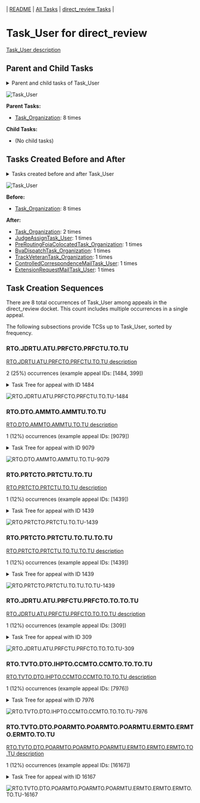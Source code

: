 <!-- DO NOT EDIT THIS FILE.  This file is autogenerated. -->
| [README](../README.md) | [All Tasks](../alltasks.md) | [direct_review Tasks](tasklist.md) |

# Task_User for direct_review

[Task_User description](../descr/Task_User.md)

## Parent and Child Tasks

<details><summary markdown='span'>Parent and child tasks of Task_User
</summary>

```
digraph G {
rankdir=LR;
node [shape=box]
"Task_Organization" -> "Task_User" [label=8]
}
```
</details>

![Task_User](dot/Task_User-parentchild.dot.png)

**Parent Tasks:**

   * [Task_Organization](Task_Organization.md): 8 times

**Child Tasks:**

   * (No child tasks)

## Tasks Created Before and After

<details><summary markdown='span'>Tasks created before and after Task_User</summary>

```
digraph G {
rankdir=LR;

"Task_User" -> "Task_Organization" [label=2]
"Task_User" -> "TrackVeteranTask_Organization" [label=1]
"Task_User" -> "PreRoutingFoiaColocatedTask_Organization" [label=1]
"Task_User" -> "JudgeAssignTask_User" [label=1]
"Task_User" -> "ExtensionRequestMailTask_User" [label=1]
"Task_User" -> "ControlledCorrespondenceMailTask_User" [label=1]
"Task_User" -> "BvaDispatchTask_Organization" [label=1]
"Task_Organization" -> "Task_User" [label=8]
}
```
</details>

![Task_User](dot/Task_User.dot.png)

**Before:**

   * [Task_Organization](Task_Organization.md): 8 times

**After:**

   * [Task_Organization](Task_Organization.md): 2 times
   * [JudgeAssignTask_User](JudgeAssignTask_User.md): 1 times
   * [PreRoutingFoiaColocatedTask_Organization](PreRoutingFoiaColocatedTask_Organization.md): 1 times
   * [BvaDispatchTask_Organization](BvaDispatchTask_Organization.md): 1 times
   * [TrackVeteranTask_Organization](TrackVeteranTask_Organization.md): 1 times
   * [ControlledCorrespondenceMailTask_User](ControlledCorrespondenceMailTask_User.md): 1 times
   * [ExtensionRequestMailTask_User](ExtensionRequestMailTask_User.md): 1 times

## Task Creation Sequences

There are 8 total occurrences of Task_User among appeals in the direct_review docket.  This count includes multiple occurrences in a single appeal.

The following subsections provide TCSs up to Task_User, sorted by frequency.

### RTO.JDRTU.ATU.PRFCTO.PRFCTU.TO.TU

[RTO.JDRTU.ATU.PRFCTO.PRFCTU.TO.TU description](../descr/RTO.JDRTU.ATU.PRFCTO.PRFCTU.TO.TU.md)

2 (25%) occurrences (example appeal IDs: [1484, 399])

<details><summary markdown='span'>Task Tree for appeal with ID 1484</summary>

```
@startuml
skinparam {
  ObjectBorderColor #555
  ObjectBorderThickness 0
  ObjectFontStyle bold
  ObjectFontSize 14
  ObjectAttributeFontColor #333
  ObjectAttributeFontSize 12
}
  object 0.RootTask #8dd3c7 {
Organization
}
  object 1.JudgeDecisionReviewTask #d9d9d9 {
User
}
  object 2.AttorneyTask #bc80bd {
User
}
  object 3.PreRoutingFoiaColocatedTask #8dd3c7 {
Organization
}
  object 4.PreRoutingFoiaColocatedTask #8dd3c7 {
User
}
  object 5.Task #8dd3c7 {
Organization
}
  object 6.Task #8dd3c7 {
User  <back:white>    </back>
}
  object 7.PreRoutingFoiaColocatedTask #8dd3c7 {
Organization
}
  object 8.PreRoutingFoiaColocatedTask #8dd3c7 {
User
}
  object 9.TrackVeteranTask #bebada {
Organization
}
  object 10.TrackVeteranTask #bebada {
Organization
}
  object 11.TrackVeteranTask #bebada {
Organization
}
  object 12.TrackVeteranTask #bebada {
Organization
}
  object 13.AttorneyRewriteTask #b3de69 {
User
}
  object 14.BvaDispatchTask #b3de69 {
Organization
}
  object 15.BvaDispatchTask #b3de69 {
User
}
  object 16.JudgeDispatchReturnTask #ffffb3 {
User
}
0.RootTask -- 1.JudgeDecisionReviewTask
1.JudgeDecisionReviewTask -- 2.AttorneyTask
2.AttorneyTask -- 3.PreRoutingFoiaColocatedTask
3.PreRoutingFoiaColocatedTask -- 4.PreRoutingFoiaColocatedTask
4.PreRoutingFoiaColocatedTask -- 5.Task
5.Task -- 6.Task
2.AttorneyTask -- 7.PreRoutingFoiaColocatedTask
7.PreRoutingFoiaColocatedTask -- 8.PreRoutingFoiaColocatedTask
0.RootTask -- 9.TrackVeteranTask
0.RootTask -- 10.TrackVeteranTask
0.RootTask -- 11.TrackVeteranTask
0.RootTask -- 12.TrackVeteranTask
1.JudgeDecisionReviewTask -- 13.AttorneyRewriteTask
0.RootTask -- 14.BvaDispatchTask
14.BvaDispatchTask -- 15.BvaDispatchTask
15.BvaDispatchTask -- 16.JudgeDispatchReturnTask
@enduml
```
</details>

![RTO.JDRTU.ATU.PRFCTO.PRFCTU.TO.TU-1484](uml/RTO.JDRTU.ATU.PRFCTO.PRFCTU.TO.TU-1484.png)

### RTO.DTO.AMMTO.AMMTU.TO.TU

[RTO.DTO.AMMTO.AMMTU.TO.TU description](../descr/RTO.DTO.AMMTO.AMMTU.TO.TU.md)

1 (12%) occurrences (example appeal IDs: [9079])

<details><summary markdown='span'>Task Tree for appeal with ID 9079</summary>

```
@startuml
skinparam {
  ObjectBorderColor #555
  ObjectBorderThickness 0
  ObjectFontStyle bold
  ObjectFontSize 14
  ObjectAttributeFontColor #333
  ObjectAttributeFontSize 12
}
  object 0.RootTask #8dd3c7 {
Organization
}
  object 1.DistributionTask #ffffb3 {
Organization
}
  object 2.AodMotionMailTask #d9d9d9 {
Organization
}
  object 3.AodMotionMailTask #d9d9d9 {
Organization
}
  object 4.AodMotionMailTask #d9d9d9 {
User
}
  object 5.Task #8dd3c7 {
Organization
}
  object 6.Task #8dd3c7 {
User  <back:white>    </back>
}
  object 7.JudgeAssignTask #ccebc5 {
User
}
  object 8.JudgeDecisionReviewTask #d9d9d9 {
User
}
  object 9.AttorneyTask #bc80bd {
User
}
  object 10.BvaDispatchTask #b3de69 {
Organization
}
  object 11.BvaDispatchTask #b3de69 {
User
}
  object 12.AodMotionMailTask #d9d9d9 {
Organization
}
  object 13.AodMotionMailTask #d9d9d9 {
User
}
  object 14.AodMotionMailTask #d9d9d9 {
Organization
}
  object 15.AodMotionMailTask #d9d9d9 {
User
}
0.RootTask -- 1.DistributionTask
0.RootTask -- 2.AodMotionMailTask
2.AodMotionMailTask -- 3.AodMotionMailTask
3.AodMotionMailTask -- 4.AodMotionMailTask
4.AodMotionMailTask -- 5.Task
5.Task -- 6.Task
0.RootTask -- 7.JudgeAssignTask
0.RootTask -- 8.JudgeDecisionReviewTask
8.JudgeDecisionReviewTask -- 9.AttorneyTask
0.RootTask -- 10.BvaDispatchTask
10.BvaDispatchTask -- 11.BvaDispatchTask
4.AodMotionMailTask -- 12.AodMotionMailTask
12.AodMotionMailTask -- 13.AodMotionMailTask
4.AodMotionMailTask -- 14.AodMotionMailTask
14.AodMotionMailTask -- 15.AodMotionMailTask
@enduml
```
</details>

![RTO.DTO.AMMTO.AMMTU.TO.TU-9079](uml/RTO.DTO.AMMTO.AMMTU.TO.TU-9079.png)

### RTO.PRTCTO.PRTCTU.TO.TU

[RTO.PRTCTO.PRTCTU.TO.TU description](../descr/RTO.PRTCTO.PRTCTU.TO.TU.md)

1 (12%) occurrences (example appeal IDs: [1439])

<details><summary markdown='span'>Task Tree for appeal with ID 1439</summary>

```
@startuml
skinparam {
  ObjectBorderColor #555
  ObjectBorderThickness 0
  ObjectFontStyle bold
  ObjectFontSize 14
  ObjectAttributeFontColor #333
  ObjectAttributeFontSize 12
}
  object 0.RootTask #8dd3c7 {
Organization
}
  object 1.JudgeDecisionReviewTask #d9d9d9 {
User
}
  object 2.AttorneyTask #bc80bd {
User
}
  object 3.PreRoutingTranslationColocatedTask #80b1d3 {
Organization
}
  object 4.PreRoutingTranslationColocatedTask #80b1d3 {
User
}
  object 5.Task #8dd3c7 {
Organization
}
  object 6.Task #8dd3c7 {
User  <back:white>    </back>
}
  object 7.Task #8dd3c7 {
Organization
}
  object 8.Task #8dd3c7 {
User  <back:white>    </back>
}
  object 9.TrackVeteranTask #bebada {
Organization
}
  object 10.TranslationTask #bebada {
Organization
}
  object 11.TranslationTask #bebada {
Organization
}
  object 12.IhpColocatedTask #bc80bd {
Organization
}
  object 13.IhpColocatedTask #bc80bd {
User
}
  object 14.TimedHoldTask #fccde5 {
User
}
  object 15.IhpColocatedTask #bc80bd {
Organization
}
  object 16.IhpColocatedTask #bc80bd {
User
}
  object 17.TimedHoldTask #fccde5 {
User
}
  object 18.IhpColocatedTask #bc80bd {
User
}
  object 19.TimedHoldTask #fccde5 {
User
}
  object 20.TimedHoldTask #fccde5 {
User
}
  object 21.JudgeAssignTask #ccebc5 {
User
}
  object 22.JudgeDecisionReviewTask #d9d9d9 {
User
}
  object 23.AttorneyTask #bc80bd {
User
}
  object 24.BvaDispatchTask #b3de69 {
Organization
}
  object 25.BvaDispatchTask #b3de69 {
User
}
  object 26.BvaDispatchTask #b3de69 {
User
}
0.RootTask -- 1.JudgeDecisionReviewTask
1.JudgeDecisionReviewTask -- 2.AttorneyTask
2.AttorneyTask -- 3.PreRoutingTranslationColocatedTask
3.PreRoutingTranslationColocatedTask -- 4.PreRoutingTranslationColocatedTask
4.PreRoutingTranslationColocatedTask -- 5.Task
5.Task -- 6.Task
4.PreRoutingTranslationColocatedTask -- 7.Task
7.Task -- 8.Task
0.RootTask -- 9.TrackVeteranTask
4.PreRoutingTranslationColocatedTask -- 10.TranslationTask
4.PreRoutingTranslationColocatedTask -- 11.TranslationTask
2.AttorneyTask -- 12.IhpColocatedTask
12.IhpColocatedTask -- 13.IhpColocatedTask
13.IhpColocatedTask -- 14.TimedHoldTask
2.AttorneyTask -- 15.IhpColocatedTask
15.IhpColocatedTask -- 16.IhpColocatedTask
16.IhpColocatedTask -- 17.TimedHoldTask
15.IhpColocatedTask -- 18.IhpColocatedTask
18.IhpColocatedTask -- 19.TimedHoldTask
18.IhpColocatedTask -- 20.TimedHoldTask
0.RootTask -- 21.JudgeAssignTask
0.RootTask -- 22.JudgeDecisionReviewTask
22.JudgeDecisionReviewTask -- 23.AttorneyTask
0.RootTask -- 24.BvaDispatchTask
24.BvaDispatchTask -- 25.BvaDispatchTask
24.BvaDispatchTask -- 26.BvaDispatchTask
@enduml
```
</details>

![RTO.PRTCTO.PRTCTU.TO.TU-1439](uml/RTO.PRTCTO.PRTCTU.TO.TU-1439.png)

### RTO.PRTCTO.PRTCTU.TO.TU.TO.TU

[RTO.PRTCTO.PRTCTU.TO.TU.TO.TU description](../descr/RTO.PRTCTO.PRTCTU.TO.TU.TO.TU.md)

1 (12%) occurrences (example appeal IDs: [1439])

<details><summary markdown='span'>Task Tree for appeal with ID 1439</summary>

```
@startuml
skinparam {
  ObjectBorderColor #555
  ObjectBorderThickness 0
  ObjectFontStyle bold
  ObjectFontSize 14
  ObjectAttributeFontColor #333
  ObjectAttributeFontSize 12
}
  object 0.RootTask #8dd3c7 {
Organization
}
  object 1.JudgeDecisionReviewTask #d9d9d9 {
User
}
  object 2.AttorneyTask #bc80bd {
User
}
  object 3.PreRoutingTranslationColocatedTask #80b1d3 {
Organization
}
  object 4.PreRoutingTranslationColocatedTask #80b1d3 {
User
}
  object 5.Task #8dd3c7 {
Organization
}
  object 6.Task #8dd3c7 {
User  <back:white>    </back>
}
  object 7.Task #8dd3c7 {
Organization
}
  object 8.Task #8dd3c7 {
User  <back:white>    </back>
}
  object 9.TrackVeteranTask #bebada {
Organization
}
  object 10.TranslationTask #bebada {
Organization
}
  object 11.TranslationTask #bebada {
Organization
}
  object 12.IhpColocatedTask #bc80bd {
Organization
}
  object 13.IhpColocatedTask #bc80bd {
User
}
  object 14.TimedHoldTask #fccde5 {
User
}
  object 15.IhpColocatedTask #bc80bd {
Organization
}
  object 16.IhpColocatedTask #bc80bd {
User
}
  object 17.TimedHoldTask #fccde5 {
User
}
  object 18.IhpColocatedTask #bc80bd {
User
}
  object 19.TimedHoldTask #fccde5 {
User
}
  object 20.TimedHoldTask #fccde5 {
User
}
  object 21.JudgeAssignTask #ccebc5 {
User
}
  object 22.JudgeDecisionReviewTask #d9d9d9 {
User
}
  object 23.AttorneyTask #bc80bd {
User
}
  object 24.BvaDispatchTask #b3de69 {
Organization
}
  object 25.BvaDispatchTask #b3de69 {
User
}
  object 26.BvaDispatchTask #b3de69 {
User
}
0.RootTask -- 1.JudgeDecisionReviewTask
1.JudgeDecisionReviewTask -- 2.AttorneyTask
2.AttorneyTask -- 3.PreRoutingTranslationColocatedTask
3.PreRoutingTranslationColocatedTask -- 4.PreRoutingTranslationColocatedTask
4.PreRoutingTranslationColocatedTask -- 5.Task
5.Task -- 6.Task
4.PreRoutingTranslationColocatedTask -- 7.Task
7.Task -- 8.Task
0.RootTask -- 9.TrackVeteranTask
4.PreRoutingTranslationColocatedTask -- 10.TranslationTask
4.PreRoutingTranslationColocatedTask -- 11.TranslationTask
2.AttorneyTask -- 12.IhpColocatedTask
12.IhpColocatedTask -- 13.IhpColocatedTask
13.IhpColocatedTask -- 14.TimedHoldTask
2.AttorneyTask -- 15.IhpColocatedTask
15.IhpColocatedTask -- 16.IhpColocatedTask
16.IhpColocatedTask -- 17.TimedHoldTask
15.IhpColocatedTask -- 18.IhpColocatedTask
18.IhpColocatedTask -- 19.TimedHoldTask
18.IhpColocatedTask -- 20.TimedHoldTask
0.RootTask -- 21.JudgeAssignTask
0.RootTask -- 22.JudgeDecisionReviewTask
22.JudgeDecisionReviewTask -- 23.AttorneyTask
0.RootTask -- 24.BvaDispatchTask
24.BvaDispatchTask -- 25.BvaDispatchTask
24.BvaDispatchTask -- 26.BvaDispatchTask
@enduml
```
</details>

![RTO.PRTCTO.PRTCTU.TO.TU.TO.TU-1439](uml/RTO.PRTCTO.PRTCTU.TO.TU.TO.TU-1439.png)

### RTO.JDRTU.ATU.PRFCTU.PRFCTO.TO.TO.TU

[RTO.JDRTU.ATU.PRFCTU.PRFCTO.TO.TO.TU description](../descr/RTO.JDRTU.ATU.PRFCTU.PRFCTO.TO.TO.TU.md)

1 (12%) occurrences (example appeal IDs: [309])

<details><summary markdown='span'>Task Tree for appeal with ID 309</summary>

```
@startuml
skinparam {
  ObjectBorderColor #555
  ObjectBorderThickness 0
  ObjectFontStyle bold
  ObjectFontSize 14
  ObjectAttributeFontColor #333
  ObjectAttributeFontSize 12
}
  object 0.RootTask #8dd3c7 {
Organization
}
  object 1.JudgeDecisionReviewTask #d9d9d9 {
User
}
  object 2.AttorneyTask #bc80bd {
User
}
  object 3.PreRoutingFoiaColocatedTask #8dd3c7 {
User
}
  object 4.PreRoutingFoiaColocatedTask #8dd3c7 {
Organization
}
  object 5.Task #8dd3c7 {
Organization
}
  object 6.Task #8dd3c7 {
Organization
}
  object 7.Task #8dd3c7 {
User  <back:white>    </back>
}
  object 8.BvaDispatchTask #b3de69 {
Organization
}
  object 9.BvaDispatchTask #b3de69 {
User
}
0.RootTask -- 1.JudgeDecisionReviewTask
1.JudgeDecisionReviewTask -- 2.AttorneyTask
4.PreRoutingFoiaColocatedTask -- 3.PreRoutingFoiaColocatedTask
2.AttorneyTask -- 4.PreRoutingFoiaColocatedTask
3.PreRoutingFoiaColocatedTask -- 5.Task
5.Task -- 6.Task
6.Task -- 7.Task
0.RootTask -- 8.BvaDispatchTask
8.BvaDispatchTask -- 9.BvaDispatchTask
@enduml
```
</details>

![RTO.JDRTU.ATU.PRFCTU.PRFCTO.TO.TO.TU-309](uml/RTO.JDRTU.ATU.PRFCTU.PRFCTO.TO.TO.TU-309.png)

### RTO.TVTO.DTO.IHPTO.CCMTO.CCMTO.TO.TO.TU

[RTO.TVTO.DTO.IHPTO.CCMTO.CCMTO.TO.TO.TU description](../descr/RTO.TVTO.DTO.IHPTO.CCMTO.CCMTO.TO.TO.TU.md)

1 (12%) occurrences (example appeal IDs: [7976])

<details><summary markdown='span'>Task Tree for appeal with ID 7976</summary>

```
@startuml
skinparam {
  ObjectBorderColor #555
  ObjectBorderThickness 0
  ObjectFontStyle bold
  ObjectFontSize 14
  ObjectAttributeFontColor #333
  ObjectAttributeFontSize 12
}
  object 0.RootTask #8dd3c7 {
Organization
}
  object 1.TrackVeteranTask #bebada {
Organization
}
  object 2.DistributionTask #ffffb3 {
Organization
}
  object 3.InformalHearingPresentationTask #fdb462 {
Organization
}
  object 4.ControlledCorrespondenceMailTask #ffffb3 {
Organization
}
  object 5.ControlledCorrespondenceMailTask #ffffb3 {
Organization
}
  object 6.Task #8dd3c7 {
Organization
}
  object 7.Task #8dd3c7 {
Organization
}
  object 8.Task #8dd3c7 {
User  <back:white>    </back>
}
  object 9.ControlledCorrespondenceMailTask #ffffb3 {
User
}
  object 10.AodMotionMailTask #d9d9d9 {
Organization
}
  object 11.AodMotionMailTask #d9d9d9 {
Organization
}
  object 12.AodMotionMailTask #d9d9d9 {
User
}
  object 13.JudgeAssignTask #ccebc5 {
User
}
  object 14.JudgeDecisionReviewTask #d9d9d9 {
User
}
  object 15.AttorneyTask #bc80bd {
User
}
  object 16.BvaDispatchTask #b3de69 {
Organization
}
  object 17.BvaDispatchTask #b3de69 {
User
}
0.RootTask -- 1.TrackVeteranTask
0.RootTask -- 2.DistributionTask
2.DistributionTask -- 3.InformalHearingPresentationTask
0.RootTask -- 4.ControlledCorrespondenceMailTask
4.ControlledCorrespondenceMailTask -- 5.ControlledCorrespondenceMailTask
5.ControlledCorrespondenceMailTask -- 6.Task
6.Task -- 7.Task
7.Task -- 8.Task
5.ControlledCorrespondenceMailTask -- 9.ControlledCorrespondenceMailTask
0.RootTask -- 10.AodMotionMailTask
10.AodMotionMailTask -- 11.AodMotionMailTask
11.AodMotionMailTask -- 12.AodMotionMailTask
0.RootTask -- 13.JudgeAssignTask
0.RootTask -- 14.JudgeDecisionReviewTask
14.JudgeDecisionReviewTask -- 15.AttorneyTask
0.RootTask -- 16.BvaDispatchTask
16.BvaDispatchTask -- 17.BvaDispatchTask
@enduml
```
</details>

![RTO.TVTO.DTO.IHPTO.CCMTO.CCMTO.TO.TO.TU-7976](uml/RTO.TVTO.DTO.IHPTO.CCMTO.CCMTO.TO.TO.TU-7976.png)

### RTO.TVTO.DTO.POARMTO.POARMTO.POARMTU.ERMTO.ERMTO.ERMTO.TO.TU

[RTO.TVTO.DTO.POARMTO.POARMTO.POARMTU.ERMTO.ERMTO.ERMTO.TO.TU description](../descr/RTO.TVTO.DTO.POARMTO.POARMTO.POARMTU.ERMTO.ERMTO.ERMTO.TO.TU.md)

1 (12%) occurrences (example appeal IDs: [16167])

<details><summary markdown='span'>Task Tree for appeal with ID 16167</summary>

```
@startuml
skinparam {
  ObjectBorderColor #555
  ObjectBorderThickness 0
  ObjectFontStyle bold
  ObjectFontSize 14
  ObjectAttributeFontColor #333
  ObjectAttributeFontSize 12
}
  object 0.RootTask #8dd3c7 {
Organization
}
  object 1.TrackVeteranTask #bebada {
Organization
}
  object 2.DistributionTask #ffffb3 {
Organization
}
  object 3.PowerOfAttorneyRelatedMailTask #bc80bd {
Organization
}
  object 4.PowerOfAttorneyRelatedMailTask #bc80bd {
Organization
}
  object 5.PowerOfAttorneyRelatedMailTask #bc80bd {
User
}
  object 6.ExtensionRequestMailTask #fdb462 {
Organization
}
  object 7.ExtensionRequestMailTask #fdb462 {
Organization
}
  object 8.ExtensionRequestMailTask #fdb462 {
User
}
  object 9.ExtensionRequestMailTask #fdb462 {
Organization
}
  object 10.ExtensionRequestMailTask #fdb462 {
User
}
  object 11.Task #8dd3c7 {
Organization
}
  object 12.Task #8dd3c7 {
User  <back:white>    </back>
}
  object 13.ExtensionRequestMailTask #fdb462 {
User
}
  object 14.JudgeAssignTask #ccebc5 {
User
}
  object 15.JudgeDecisionReviewTask #d9d9d9 {
User
}
  object 16.AttorneyTask #bc80bd {
User
}
  object 17.BvaDispatchTask #b3de69 {
Organization
}
  object 18.BvaDispatchTask #b3de69 {
User
}
0.RootTask -- 1.TrackVeteranTask
0.RootTask -- 2.DistributionTask
0.RootTask -- 3.PowerOfAttorneyRelatedMailTask
3.PowerOfAttorneyRelatedMailTask -- 4.PowerOfAttorneyRelatedMailTask
4.PowerOfAttorneyRelatedMailTask -- 5.PowerOfAttorneyRelatedMailTask
0.RootTask -- 6.ExtensionRequestMailTask
6.ExtensionRequestMailTask -- 7.ExtensionRequestMailTask
7.ExtensionRequestMailTask -- 8.ExtensionRequestMailTask
7.ExtensionRequestMailTask -- 9.ExtensionRequestMailTask
9.ExtensionRequestMailTask -- 10.ExtensionRequestMailTask
10.ExtensionRequestMailTask -- 11.Task
11.Task -- 12.Task
9.ExtensionRequestMailTask -- 13.ExtensionRequestMailTask
0.RootTask -- 14.JudgeAssignTask
0.RootTask -- 15.JudgeDecisionReviewTask
15.JudgeDecisionReviewTask -- 16.AttorneyTask
0.RootTask -- 17.BvaDispatchTask
17.BvaDispatchTask -- 18.BvaDispatchTask
@enduml
```
</details>

![RTO.TVTO.DTO.POARMTO.POARMTO.POARMTU.ERMTO.ERMTO.ERMTO.TO.TU-16167](uml/RTO.TVTO.DTO.POARMTO.POARMTO.POARMTU.ERMTO.ERMTO.ERMTO.TO.TU-16167.png)


